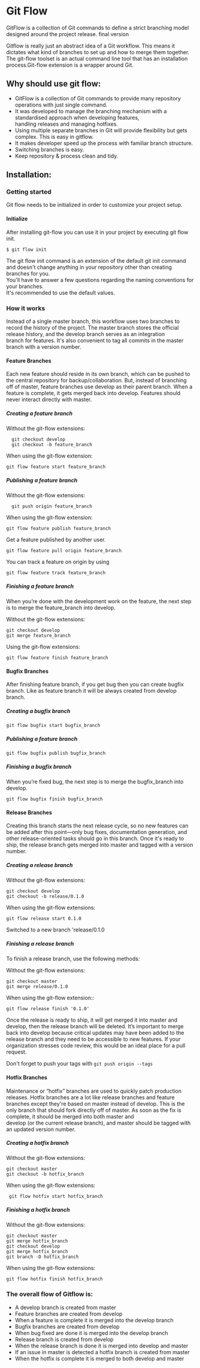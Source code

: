 # Git Flow
 GitFlow is a collection of Git commands to define a strict branching model designed around the project release. final version 

Gitflow is really just an abstract idea of a Git workflow. This means it dictates what kind of branches to set up and how to merge them together. The git-flow toolset is an actual command line tool that has an installation process.Git-flow extension is a wrapper around Git.

## Why should use git flow:  
  
- GitFlow is a collection of Git commands to provide many repository operations with just single command.  
- It was developed to manage the branching mechanism with a standardised approach when developing features,  
  handling releases and managing hotfixes.  
- Using multiple separate branches in Git will provide flexibility but gets complex. This is easy in gitflow.  
- It makes developer speed up the process with familiar branch structure.  
 - Switching branches is easy.  
 - Keep repository & process clean and tidy.  
   
 ## Installation:  
   

 ### Getting started  
 Git flow needs to be initialized in order to customize your project setup.  
   
#### Initialize  
 After installing git-flow you can use it in your project by executing git flow init.
 
 ``` $ git flow init  ```
 
 The git flow init command is an extension   of the default git init command and doesn't change anything in your repository other than creating branches for you.  
 You'll have to answer a few questions regarding the naming conventions for your branches.  
 It's recommended to use the default values.  
   
   
 ### How it works  
   
 Instead of a single master branch, this workflow uses two branches to record the history of the project. The master branch stores the official release history, and the develop branch serves as an integration   
 branch for features. It's also convenient to tag all commits in the master branch with a version number.  
  
  
#### Feature Branches  
Each new feature should reside in its own branch, which can be pushed to the central repository for backup/collaboration. But, instead of branching off of master, feature branches use develop as their parent branch. When a feature is complete,  it gets merged back into develop. Features should never interact directly with master.  

##### Creating a feature branch  
 Without the git-flow extensions:  
 ```
   git checkout develop  
   git checkout -b feature_branch
   ```
 When using the git-flow extension:   
``` 
git flow feature start feature_branch
 ``` 
   
##### Publishing a feature branch  
 Without the git-flow extensions:  
 ```
   git push origin feature_branch  
   ```
 When using the git-flow extension:   
``` 
git flow feature publish feature_branch
 ```  
 
 Get a feature published by another user.  
```
git flow feature pull origin feature_branch 
``` 

 You can track a feature on origin by using  
``` 
git flow feature track feature_branch
```  
   
##### Finishing a feature branch  
 When you’re done with the development work on the feature, the next step is to merge the feature_branch into develop.  
   
 Without the git-flow extensions:   
 ```
 git checkout develop  
 git merge feature_branch  
 ```
   
 Using the git-flow extensions:  
  
 ```
 git flow feature finish feature_branch  
```  

#### Bugfix Branches  
After finishing feature branch, if you get bug then you can create bugfix branch. Like as feature branch it will be always created from develop branch. 

##### Creating a bugfix branch   
``` 
git flow bugfix start bugfix_branch 
``` 
   
 ##### Publishing a feature branch  
 
```
git flow bugfix publish bugfix_branch 
```  
 
   
##### Finishing a bugfix branch  
 When you’re fixed bug, the next step is to merge the bugfix_branch into develop.  
 ```
 git flow bugfix finish bugfix_branch  
```   
   
#### Release Branches  
  
 Creating this branch starts the next release cycle, so no new features can be added after this point—only bug fixes, documentation generation, and other release-oriented tasks should go in this branch. Once it's ready to ship, the release branch gets merged into master and tagged with a version number.   
 
 ##### Creating a release branch   
 
 Without the git-flow extensions:  
   
 ```
 git checkout develop  
 git checkout -b release/0.1.0  
 ```
 
 When using the git-flow extensions:  
   
 ``` git flow release start 0.1.0 ```
  
 Switched to a new branch 'release/0.1.0
  
  ##### Finishing a release branch  
 To finish a release branch, use the following methods:  
   
 Without the git-flow extensions:  
   ```
 git checkout master  
 git merge release/0.1.0  
 ```
 When using the git-flow extension::  
   ```
 git flow release finish '0.1.0'  
   ```
   
Once the release is ready to ship, it will get merged it into master and develop, then the release branch will be deleted. 
It’s important to merge back into develop because critical updates may have been added to the release branch and they need to 
be accessible to new features. If your organization stresses code review, this would be an ideal place for a pull request.  
    
 Don't forget to push your tags with ```git push origin --tags  ```
   
   
 #### Hotfix Branches  
   
 Maintenance or “hotfix” branches are used to quickly patch production releases. Hotfix branches are a 
 lot like release branches and feature branches except they're based on master instead of develop. 
 This is the only branch that should fork directly off of master. As soon as the fix is complete, it should be merged into both master and  
  develop (or the current release branch), and master should be tagged with an updated version number.  
    
   ##### Creating a hotfix branch
  Without the git-flow extensions:  
  ```
  git checkout master  
  git checkout -b hotfix_branch  
  ```
  When using the git-flow extensions:   
    
  ```
   git flow hotfix start hotfix_branch  
   ```
    
  ##### Finishing a hotfix branch    
Without the git-flow extensions:  
  ```  
  git checkout master  
  git merge hotfix_branch  
  git checkout develop  
  git merge hotfix_branch  
  git branch -D hotfix_branch  
  ```

 When using the git-flow extensions: 
  ``` 
  git flow hotfix finish hotfix_branch  
  ```
    
   
 ### The overall flow of Gitflow is:      
-   A develop branch is created from master    
-   Feature branches are created from develop  
-   When a feature is complete it is merged into the develop branch  
-   Bugfix branches are created from develop
-   When bug fixed are done  it is merged into the develop branch 
-   Release branch is created from develop
-   When the release branch is done it is merged into develop and master  
-   If an issue in master is detected a hotfix branch is created from master  
-   When the hotfix is complete it is merged to both develop and master